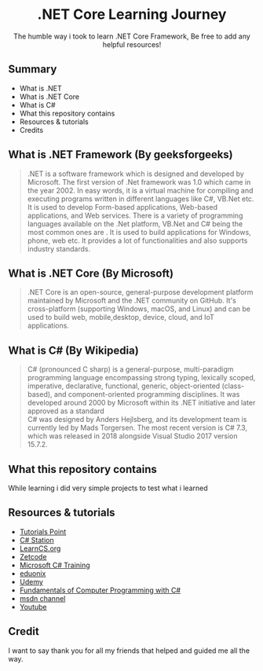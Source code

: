 <h1 align="center">.NET Core Learning Journey</h1>
<p align="center">The humble way i took to learn .NET Core Framework, Be free to add any helpful resources! </p>

<h2>Summary</h2>

* What is .NET
* What is .NET Core
* What is C#
* What this repository contains
* Resources & tutorials
* Credits

## What is .NET Framework (By geeksforgeeks)
> .NET is a software framework which is designed and developed by Microsoft. The first version of .Net framework was 1.0 which came in the year 2002. In easy words, it is a virtual machine for compiling and executing programs written in different languages like C#, VB.Net etc. <br> It is used to develop Form-based applications, Web-based applications, and Web services. There is a variety of programming languages available on the .Net platform, VB.Net and C# being the most common ones are . It is used to build applications for Windows, phone, web etc. It provides a lot of functionalities and also supports industry standards.

## What is .NET Core (By Microsoft)
> .NET Core is an open-source, general-purpose development platform maintained by Microsoft and the .NET community on GitHub. It's cross-platform (supporting Windows, macOS, and Linux) and can be used to build web, mobile,desktop, device, cloud, and IoT applications.

## What is C# (By Wikipedia)
> C# (pronounced C sharp) is a general-purpose, multi-paradigm programming language encompassing strong typing, lexically scoped, imperative, declarative, functional, generic, object-oriented (class-based), and component-oriented programming disciplines. It was developed around 2000 by Microsoft within its .NET initiative and later approved as a standard <br>C# was designed by Anders Hejlsberg, and its development team is currently led by Mads Torgersen. The most recent version is C# 7.3, which was released in 2018 alongside Visual Studio 2017 version 15.7.2.


## What this repository contains
While learning i did very simple projects to test what i learned

## Resources & tutorials
* [Tutorials Point](http://www.tutorialspoint.com/csharp/index.htm)                 
* [C# Station](http://www.csharp-station.com/tutorial.aspx)
* [LearnCS.org](http://learncs.org/)
* [Zetcode](http://zetcode.com/lang/csharp/)
* [Microsoft C# Training](https://www.microsoftvirtualacademy.com/en-US/training-courses/c-fundamentals-for-absolute-beginners-8295)     
* [eduonix](http://www.eduonix.com/courses/Software-Development/Learn-C-Sharp-Programming-From-Scratch)
* [Udemy](https://www.udemy.com/courses/search/?ref=home&q=C%23)
* [Fundamentals of Computer Programming with C#](http://www.introprogramming.info/)
* [msdn channel ](https://mva.microsoft.com/en-us/training-courses/c-fundamentals-for-absolute-beginners-16169)
* [Youtube](https://www.youtube.com/watch?v=GhQdlIFylQ8)

## Credit 
I want to say thank you for all my friends that helped and guided me all the way.
